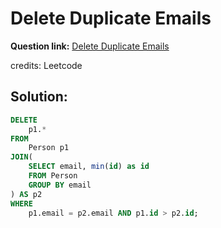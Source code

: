 # Delete Duplicate Emails

**Question link:** [Delete Duplicate Emails](https://leetcode.com/problems/delete-duplicate-emails/description/)

credits: Leetcode

## Solution:
```sql
DELETE
    p1.*
FROM
    Person p1
JOIN(
    SELECT email, min(id) as id
    FROM Person
    GROUP BY email
) AS p2
WHERE
    p1.email = p2.email AND p1.id > p2.id;
```